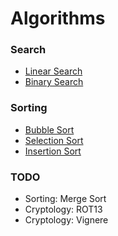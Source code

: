 # Algorithms

### Search
- [Linear Search](/src/Search/LinearSearch.php)
- [Binary Search](/src/Search/BinarySearch.php)

### Sorting
- [Bubble Sort](/src/Sorting/BubbleSort.php)
- [Selection Sort](/src/Sorting/SelectionSort.php)
- [Insertion Sort](/src/Sorting/InsertionSort.php)

### TODO
- Sorting: Merge Sort
- Cryptology: ROT13
- Cryptology: Vignere
